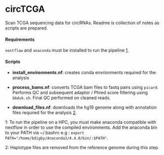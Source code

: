 # circTCGA
Scan TCGA sequencing data for circRNAs. Readme is collection of notes as scripts are prepared. 

#### Requirements
`nextflow` and `anaconda` must be installed to run the pipeline [1](#1). 

#### Scripts
* **install_environments.nf**: creates conda envrionments required for the analysis

* **process_bams.nf**: converts TCGA bam files to fastq pairs using `picard`. Performs QC and subsequent adaptor / Phred score filtering using `bbduk.sh`. Final QC performed on cleaned reads. 

* **download_files.nf**: downloads the hg19 genome along with annotation files required for the analysis [2](#2).



<a name="1">1</a>: To run the pipeline on a HPC, you must make anaconda compatible with nextflow in order to use the compiled environments. Add the anaconda bin to your PATH via ~/.bashrc e.g : `export PATH="/home/bdigby/Anaconda3/4.4.0/bin/:$PATH"`.

<a name="2">2</a>: Haplotype files are removed from the reference genome during this step. 

